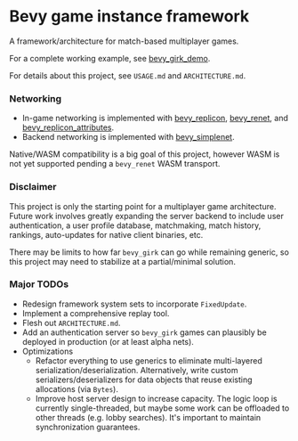 # Bevy game instance framework

A framework/architecture for match-based multiplayer games.

For a complete working example, see [bevy_girk_demo](https://github.com/UkoeHB/bevy_girk_demo).

For details about this project, see `USAGE.md` and `ARCHITECTURE.md`.


### Networking

- In-game networking is implemented with [bevy_replicon](https://github.com/lifescapegame/bevy_replicon), [bevy_renet](https://github.com/lucaspoffo/renet), and [bevy_replicon_attributes](https://github.com/UkoeHB/bevy_replicon_attributes).
- Backend networking is implemented with [bevy_simplenet](https://github.com/UkoeHB/bevy_simplenet).

Native/WASM compatibility is a big goal of this project, however WASM is not yet supported pending a `bevy_renet` WASM transport.


### Disclaimer

This project is only the starting point for a multiplayer game architecture. Future work involves greatly expanding the server backend to include user authentication, a user profile database, matchmaking, match history, rankings, auto-updates for native client binaries, etc.

There may be limits to how far `bevy_girk` can go while remaining generic, so this project may need to stabilize at a partial/minimal solution.


### Major TODOs

- Redesign framework system sets to incorporate `FixedUpdate`.
- Implement a comprehensive replay tool.
- Flesh out `ARCHITECTURE.md`.
- Add an authentication server so `bevy_girk` games can plausibly be deployed in production (or at least alpha nets).
- Optimizations
    - Refactor everything to use generics to eliminate multi-layered serialization/deserialization. Alternatively, write custom serializers/deserializers for data objects that reuse existing allocations (via `Bytes`).
    - Improve host server design to increase capacity. The logic loop is currently single-threaded, but maybe some work can be offloaded to other threads (e.g. lobby searches). It's important to maintain synchronization guarantees.
